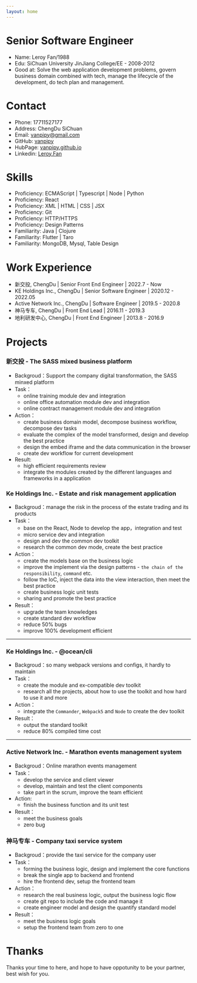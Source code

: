 ```yaml
---
layout: home
---
```


# Senior Software Engineer
* Name: Leroy Fan/1988
* Edu: SiChuan University JinJiang College/EE - 2008-2012
* Good at: Solve the web application development problems, govern business domain combined with tech, manage the lifecycle of the development, do tech plan and management.

# Contact
* Phone: 17711527177
* Address: ChengDu SiChuan
* Email: <vanpipy@gmail.com>
* GitHub: [vanpipy](https://github.com/vanpipy)
* HubPage: [vanpipy.github.io](https://vanpipy.github.io)
* Linkedin: [Leroy.Fan](https://www.linkedin.com/in/leroy-fan-8666b0200)

# Skills
* Proficiency: ECMAScript | Typescript | Node | Python
* Proficiency: React
* Proficiency: XML | HTML | CSS | JSX
* Proficiency: Git
* Proficiency: HTTP/HTTPS
* Proficiency: Design Patterns
* Familiarity: Java | Clojure
* Familiarity: Flutter | Taro
* Familiarity: MongoDB, Mysql, Table Design

# Work Experience
* 新交投, ChengDu | Senior Front End Engineer | 2022.7 - Now
* KE Holdings Inc., ChengDu | Senior Software Engineer | 2020.12 - 2022.05
* Active Network Inc., ChengDu | Software Engineer | 2019.5 - 2020.8 
* 神马专车, ChengDu | Front End Lead | 2016.11 - 2019.3 
* 地利研发中心, ChengDu | Front End Engineer | 2013.8 - 2016.9 

# Projects

### 新交投 - The SASS mixed business platform
* Backgroud：Support the company digital transformation, the SASS minxed platform
* Task：
  - online training module dev and integration
  - online office automation module dev and integration
  - online contract management module dev and integration
* Action：
  - create business domain model, decompose business workflow, decompose dev tasks 
  - evaluate the complex of the model transformed, design and develop the best practice
  - design the embed iframe and the data communication in the browser
  - create dev workflow for current development
* Result:
  - high efficient requirements review
  - integrate the modules created by the different languages and frameworks in a application

### Ke Holdings Inc. - Estate and risk management application
* Backgroud：manage the risk in the process of the estate trading and its products
* Task：
  - base on the React, Node to develop the app，integration and test
  - micro service dev and integration
  - design and dev the common dev toolkit
  - research the common dev mode, create the best practice
* Action：
  - create the models base on the business logic
  - improve the implement via the design patterns - `the chain of the responsibility`, `command` etc.
  - follow the IoC, inject the data into the view interaction, then meet the best practice
  - create business logic unit tests
  - sharing and promote the best practice
* Result：
  - upgrade the team knowledges
  - create standard dev workflow
  - reduce 50% bugs
  - improve 100% development efficient

---

### Ke Holdings Inc. - @ocean/cli
* Backgroud：so many webpack versions and configs, it hardly to maintain
* Task：
  - create the module and ex-compatible dev toolkit
  - research all the projects, about how to use the toolkit and how hard to use it and more
* Action：
  - integrate the `Commander`, `Webpack5` and `Node` to create the dev toolkit
* Result：
  - output the standard toolkit
  - reduce 80% compiled time cost

---

### Active Network Inc. - Marathon events management system
* Backgroud：Online marathon events management
* Task：
  - develop the service and client viewer
  - develop, maintain and test the client components
  - take part in the scrum, improve the team efficient
* Action:
  - finish the business function and its unit test
* Result：
  - meet the business goals
  - zero bug

### 神马专车 - Company taxi service system
* Backgroud：provide the taxi service for the company user
* Task：
  - forming the business logic, design and implement the core functions
  - break the single app to backend and frontend
  - hire the frontend dev, setup the frontend team
* Action：
  - research the real business logic, output the business logic flow
  - create git repo to include the code and manage it
  - create engineer model and design the quantify standard model
* Result：
  - meet the business logic goals
  - setup the frontend team from zero to one

# Thanks
Thanks your time to here, and hope to have oppotunity to be your partner, best wish for you.
